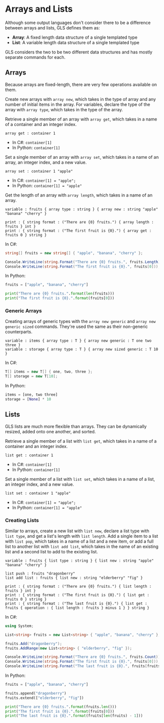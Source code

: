 # Arrays and Lists

Although some output languages don't consider there to be a difference between arrays and lists, GLS defines them as:

* **Array**: A fixed length data structure of a single templated type
* **List**: A variable length data structure of a single templated type

GLS considers the two to be two different data structures and has mostly separate commands for each.

## Arrays

Because arrays are fixed-length, there are very few operations available on them.

Create new arrays with `array new`, which takes in the type of array and any number of initial items in the array.
For variables, declare the type of the array with `array type`, which takes in the type of the array.

Retrieve a single member of an array with `array get`, which takes in a name of a container and an integer index.

```gls
array get : container 1
```

* In C#: `container[1]`
* In Python: `container[1]`

Set a single member of an array with `array set`, which takes in a name of an array, an integer index, and a new value.

```gls
array set : container 1 "apple"
```

* In C#: `container[1] = "apple";`
* In Python: `container[1] = "apple"`

Get the length of an array with `array length`, which takes in a name of an array.

```gls
variable : fruits { array type : string } { array new : string "apple" "banana" "cherry" }

print : { string format : ("There are {0} fruits.") { array length : fruits } int }
print : { string format : ("The first fruit is {0}.") { array get : fruits 0 } string }
```

In C#:

```csharp
string[] fruits = new string[] { "apple", "banana", "cherry" };

Console.WriteLine(string.Format("There are {0} fruits.", fruits.Length));
Console.WriteLine(string.Format("The first fruit is {0}.", fruits[0]));
```

In Python:

```python
fruits = ["apple", "banana", "cherry"]

print("There are {0} fruits.".format(len(fruits)))
print("The first fruit is {0}.".format(fruits[0]))
```

### Generic Arrays

Creating arrays of generic types with the `array new generic` and `array new generic sized` commands.
They're used the same as their non-generic counterparts.

```gls
variable : items { array type : T } { array new generic : T one two three }
variable : storage { array type : T } { array new sized generic : T 10 }
```

In C#:

```csharp
T[] items = new T[] { one, two, three };
T[] storage = new T[10];
```

In Python:

```python
items = [one, two three]
storage = [None] * 10
```

## Lists

GLS lists are much more flexible than arrays.
They can be dynamically resized, added onto one another, and sorted.

Retrieve a single member of a list with `list get`, which takes in a name of a container and an integer index.

```gls
list get : container 1
```

* In C#: `container[1]`
* In Python: `container[1]`

Set a single member of a list with `list set`, which takes in a name of a list, an integer index, and a new value.

```gls
list set : container 1 "apple"
```

* In C#: `container[1] = "apple";`
* In Python: `container[1] = "apple"`

### Creating Lists

Similar to arrays, create a new list with `list new`, declare a list type with `list type`, and get a list's length with `list length`.
Add a single item to a list with `list pop`, which takes in a name of a list and a new item, or add a full list to another list with `list add list`, which takes in the name of an existing list and a second list to add to the existing list.

```gls
variable : fruits { list type : string } { list new : string "apple" "banana" "cherry" }

list push : fruits "dragonberry"
list add list : fruits { list new : string "elderberry" "fig" }

print : { string format : ("There are {0} fruits.") { list length : fruits } int }
print : { string format : ("The first fruit is {0}.") { list get : fruits 0 } string }
print : { string format : ("The last fruit is {0}.") { list get : fruits { operation : { list length : fruits } minus 1 } } string }
```

In C#:

```csharp
using System;

List<string> fruits = new List<string> { "apple", "banana", "cherry" };

fruits.Add("dragonberry");
fruits.AddRange(new List<string> { "elderberry", "fig" });

Console.WriteLine(string.Format("There are {0} fruits.", fruits.Count));
Console.WriteLine(string.Format("The first fruit is {0}.", fruits[0]));
Console.WriteLine(string.Format("The last fruit is {0}.", fruits[fruits.Count - 1]));
```

In Python:

```python
fruits = ["apple", "banana", "cherry"]

fruits.append("dragonberry")
fruits.extend(["elderberry", "fig"])

print("There are {0} fruits.".format(fruits.len()))
print("The first fruit is {0}.".format(fruits[0]))
print("The last fruit is {0}.".format(fruits[len(fruits) - 1]))
```
